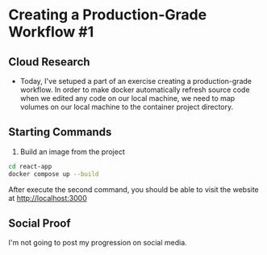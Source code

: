 # Creating a Production-Grade Workflow #1

## Cloud Research
- Today, I've setuped a part of an exercise creating a production-grade workflow. In order to make docker automatically refresh source code when we edited any code on our local machine, we need to map volumes on our local machine to the container project directory.

## __Starting Commands__
1. Build an image from the project
```sh
cd react-app
docker compose up --build
```

After execute the second command, you should be able to visit the website at [http://localhost:3000](http://localhost:3000/)

## Social Proof
I'm not going to post my progression on social media.